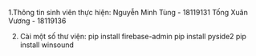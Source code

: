 1.Thông tin sinh viên thực hiện:
Nguyễn Minh Tùng - 18119131
Tống Xuân Vương - 18119136

2. Cài một số thư viện:
pip install firebase-admin 
pip install pyside2
pip install winsound



